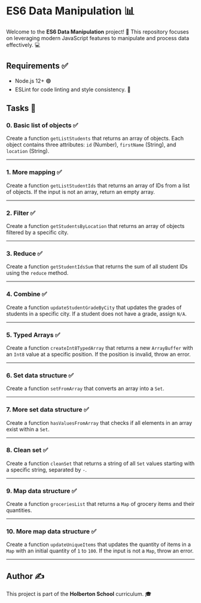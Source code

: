 # ES6 Data Manipulation 📊

Welcome to the **ES6 Data Manipulation** project! 🚀 This repository focuses on leveraging modern JavaScript features to manipulate and process data effectively. 💻


## Requirements ✅

- Node.js 12+ 🟢
- ESLint for code linting and style consistency. 🧹


## Tasks 📝

### 0. Basic list of objects ✅
Create a function `getListStudents` that returns an array of objects. Each object contains three attributes: `id` (Number), `firstName` (String), and `location` (String).

---

### 1. More mapping ✅
Create a function `getListStudentIds` that returns an array of IDs from a list of objects. If the input is not an array, return an empty array.

---

### 2. Filter ✅
Create a function `getStudentsByLocation` that returns an array of objects filtered by a specific city.

---

### 3. Reduce ✅
Create a function `getStudentIdsSum` that returns the sum of all student IDs using the `reduce` method.

---

### 4. Combine ✅
Create a function `updateStudentGradeByCity` that updates the grades of students in a specific city. If a student does not have a grade, assign `N/A`.

---

### 5. Typed Arrays ✅
Create a function `createInt8TypedArray` that returns a new `ArrayBuffer` with an `Int8` value at a specific position. If the position is invalid, throw an error.

---

### 6. Set data structure ✅
Create a function `setFromArray` that converts an array into a `Set`.

---

### 7. More set data structure ✅
Create a function `hasValuesFromArray` that checks if all elements in an array exist within a `Set`.

---

### 8. Clean set ✅
Create a function `cleanSet` that returns a string of all `Set` values starting with a specific string, separated by `-`.

---

### 9. Map data structure ✅
Create a function `groceriesList` that returns a `Map` of grocery items and their quantities.

---

### 10. More map data structure ✅
Create a function `updateUniqueItems` that updates the quantity of items in a `Map` with an initial quantity of `1` to `100`. If the input is not a `Map`, throw an error.

---


## Author ✍️

This project is part of the **Holberton School** curriculum. 🎓